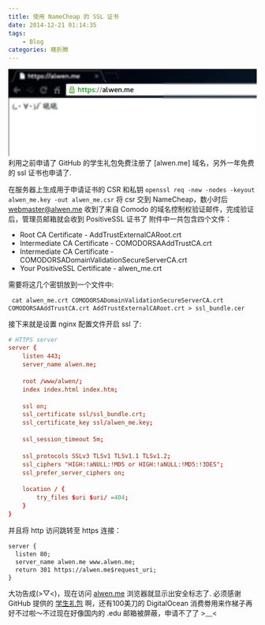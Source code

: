 ```yaml
---
title: 使用 NameCheap 的 SSL 证书
date: 2014-12-21 01:14:35
tags:
	- Blog
categories: 瞎折腾
---
```

![使用NameCheap的SSL证书](/images/posts/nginx-ssl/ssl-config.png)
利用之前申请了 GitHub 的学生礼包免费注册了 [alwen.me] 域名，另外一年免费的 ssl 证书也申请了.
<!--more-->
在服务器上生成用于申请证书的 CSR 和私钥
`openssl req -new -nodes -keyout alwen_me.key -out alwen_me.csr`
将 csr 交到 NameCheap，数小时后 webmaster@alwen.me 收到了来自 Comodo 的域名控制权验证邮件，完成验证后，管理员邮箱就会收到 PositiveSSL 证书了
附件中一共包含四个文件：
- Root CA Certificate - AddTrustExternalCARoot.crt
- Intermediate CA Certificate - COMODORSAAddTrustCA.crt
- Intermediate CA Certificate - COMODORSADomainValidationSecureServerCA.crt
- Your PositiveSSL Certificate - alwen_me.crt

需要将这几个密钥放到一个文件中:
```
 cat alwen_me.crt COMODORSADomainValidationSecureServerCA.crt COMODORSAAddTrustCA.crt AddTrustExternalCARoot.crt > ssl_bundle.cer
```
接下来就是设置 nginx 配置文件开启 ssl 了:
```conf
# HTTPS server
server {
	listen 443;
	server_name alwen.me;

	root /www/alwen/;
	index index.html index.htm;

	ssl on;
	ssl_certificate ssl/ssl_bundle.crt;
	ssl_certificate_key ssl/alwen_me.key;

	ssl_session_timeout 5m;

	ssl_protocols SSLv3 TLSv1 TLSv1.1 TLSv1.2;
	ssl_ciphers "HIGH:!aNULL:!MD5 or HIGH:!aNULL:!MD5:!3DES";
	ssl_prefer_server_ciphers on;

	location / {
		try_files $uri $uri/ =404;
	}
}
```
并且将 http 访问跳转至 https 连接：
```
server {
  listen 80;
  server_name alwen.me www.alwen.me;
  return 301 https://alwen.me$request_uri;
}
```
大功告成(>▽<)，现在访问 [alwen.me](https://alwen.me) 浏览器就显示出安全标志了.
必须感谢 GitHub 提供的 [学生礼包](https://education.github.com/pack) 啊，还有100美刀的 DigitalOcean 消费劵用来作梯子再好不过啦～不过现在好像国内的 .edu 邮箱被屏蔽，申请不了了 >﹏<
